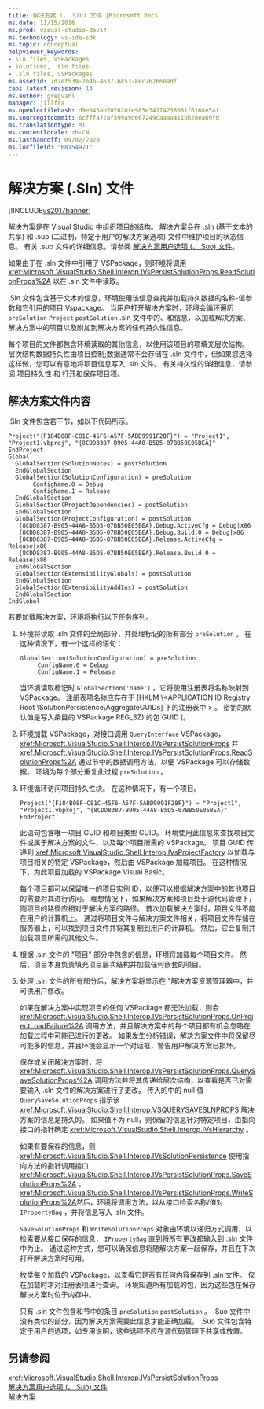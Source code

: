 ```yaml
---
title: 解决方案 (。.Sln) 文件 |Microsoft Docs
ms.date: 11/15/2016
ms.prod: visual-studio-dev14
ms.technology: vs-ide-sdk
ms.topic: conceptual
helpviewer_keywords:
- sln files, VSPackages
- solutions, .sln files
- .sln files, VSPackages
ms.assetid: 7d7ef539-2e4b-4637-b853-8ec7626609df
caps.latest.revision: 14
ms.author: gregvanl
manager: jillfra
ms.openlocfilehash: d9e045ab707620fe985e34174238081f6168e5af
ms.sourcegitcommit: 6cfffa72af599a9d667249caaaa411bb28ea69fd
ms.translationtype: MT
ms.contentlocale: zh-CN
ms.lasthandoff: 09/02/2020
ms.locfileid: "68154971"
---
```

# <a name="solution-sln-file"></a>解决方案 (.Sln) 文件
[!INCLUDE[vs2017banner](../../includes/vs2017banner.md)]

解决方案是在 Visual Studio 中组织项目的结构。 解决方案会在 .sln (基于文本的共享) 和 .suo (二进制，特定于用户的解决方案选项) 文件中维护项目的状态信息。 有关 .suo 文件的详细信息，请参阅 [解决方案用户选项 (。.Suo) 文件](../../extensibility/internals/solution-user-options-dot-suo-file.md)。  
  
 如果由于在 .sln 文件中引用了 VSPackage，则环境将调用 <xref:Microsoft.VisualStudio.Shell.Interop.IVsPersistSolutionProps.ReadSolutionProps%2A> 以在 .sln 文件中读取。  
  
 .Sln 文件包含基于文本的信息，环境使用该信息查找并加载持久数据的名称-值参数和它引用的项目 Vspackage。 当用户打开解决方案时，环境会循环遍历 `preSolution` `Project` `postSolution` .sln 文件中的、和信息，以加载解决方案、解决方案中的项目以及附加到解决方案的任何持久性信息。  
  
 每个项目的文件都包含环境读取的其他信息，以使用该项目的项填充层次结构。 层次结构数据持久性由项目控制;数据通常不会存储在 .sln 文件中，但如果您选择这样做，您可以有意地将项目信息写入 .sln 文件。 有关持久性的详细信息，请参阅 [项目持久性](../../extensibility/internals/project-persistence.md) 和 [打开和保存项目项](../../extensibility/internals/opening-and-saving-project-items.md)。  
  
## <a name="solution-file-contents"></a>解决方案文件内容  
 .Sln 文件包含若干节，如以下代码所示。  
  
```  
Project("{F184B08F-C81C-45F6-A57F-5ABD9991F28F}") = "Project1", "Project1.vbproj", "{8CDD8387-B905-44A8-B5D5-07BB50E05BEA}"  
EndProject  
Global  
  GlobalSection(SolutionNotes) = postSolution  
  EndGlobalSection  
  GlobalSection(SolutionConfiguration) = preSolution  
       ConfigName.0 = Debug  
       ConfigName.1 = Release  
  EndGlobalSection  
  GlobalSection(ProjectDependencies) = postSolution  
  EndGlobalSection  
  GlobalSection(ProjectConfiguration) = postSolution  
   {8CDD8387-B905-44A8-B5D5-07BB50E05BEA}.Debug.ActiveCfg = Debug|x86  
   {8CDD8387-B905-44A8-B5D5-07BB50E05BEA}.Debug.Build.0 = Debug|x86  
   {8CDD8387-B905-44A8-B5D5-07BB50E05BEA}.Release.ActiveCfg = Release|x86  
   {8CDD8387-B905-44A8-B5D5-07BB50E05BEA}.Release.Build.0 = Release|x86  
  EndGlobalSection  
  GlobalSection(ExtensibilityGlobals) = postSolution  
  EndGlobalSection  
  GlobalSection(ExtensibilityAddIns) = postSolution  
  EndGlobalSection  
EndGlobal  
```  
  
 若要加载解决方案，环境将执行以下任务序列。  
  
1. 环境将读取 .sln 文件的全局部分，并处理标记的所有部分 `preSolution` 。 在这种情况下，有一个这样的语句：  
  
   ```  
   GlobalSection(SolutionConfiguration) = preSolution  
        ConfigName.0 = Debug  
        ConfigName.1 = Release  
   ```  
  
    当环境读取标记时 `GlobalSection('name')` ，它将使用注册表将名称映射到 VSPackage。 注册表项名称应存在于 [HKLM \\<APPLICATION ID Registry Root \SolutionPersistence\AggregateGUIDs] 下的注册表中 \> 。 密钥的默认值是写入条目的 VSPackage REG_SZ) 的包 GUID (。  
  
2. 环境加载 VSPackage，对接口调用 `QueryInterface` VSPackage， <xref:Microsoft.VisualStudio.Shell.Interop.IVsPersistSolutionProps> 并 <xref:Microsoft.VisualStudio.Shell.Interop.IVsPersistSolutionProps.ReadSolutionProps%2A> 通过节中的数据调用方法，以便 VSPackage 可以存储数据。 环境为每个部分重复此过程 `preSolution` 。  
  
3. 环境循环访问项目持久性块。 在这种情况下，有一个项目。  
  
   ```  
   Project("{F184B08F-C81C-45F6-A57F-5ABD9991F28F}") = "Project1",  
   "Project1.vbproj", "{8CDD8387-B905-44A8-B5D5-07BB50E05BEA}"  
   EndProject  
   ```  
  
    此语句包含唯一项目 GUID 和项目类型 GUID。 环境使用此信息来查找项目文件或属于解决方案的文件，以及每个项目所需的 VSPackage。 项目 GUID 传递到 <xref:Microsoft.VisualStudio.Shell.Interop.IVsProjectFactory> 以加载与项目相关的特定 VSPackage，然后由 VSPackage 加载项目。 在这种情况下，为此项目加载的 VSPackage Visual Basic。  
  
    每个项目都可以保留唯一的项目实例 ID，以便可以根据解决方案中的其他项目的需要对其进行访问。 理想情况下，如果解决方案和项目处于源代码管理下，则项目的路径应相对于解决方案的路径。 首次加载解决方案时，项目文件不能在用户的计算机上。 通过将项目文件与解决方案文件相关，将项目文件存储在服务器上，可以找到项目文件并将其复制到用户的计算机。 然后，它会复制并加载项目所需的其他文件。  
  
4. 根据 .sln 文件的 "项目" 部分中包含的信息，环境将加载每个项目文件。 然后，项目本身负责填充项目层次结构并加载任何嵌套的项目。  
  
5. 处理 .sln 文件的所有部分后，解决方案将显示在 "解决方案资源管理器中，并可供用户修改。  
  
   如果在解决方案中实现项目的任何 VSPackage 都无法加载，则会 <xref:Microsoft.VisualStudio.Shell.Interop.IVsPersistSolutionProps.OnProjectLoadFailure%2A> 调用方法，并且解决方案中的每个项目都有机会忽略在加载过程中可能已进行的更改。 如果发生分析错误，解决方案文件中将保留尽可能多的信息，并且环境会显示一个对话框，警告用户解决方案已损坏。  
  
   保存或关闭解决方案时，将 <xref:Microsoft.VisualStudio.Shell.Interop.IVsPersistSolutionProps.QuerySaveSolutionProps%2A> 调用方法并将其传递给层次结构，以查看是否已对需要输入 .sln 文件的解决方案进行了更改。 传入的中的 null 值 `QuerySaveSolutionProps` 指示该 <xref:Microsoft.VisualStudio.Shell.Interop.VSQUERYSAVESLNPROPS> 解决方案的信息是持久的。 如果值不为 null，则保留的信息针对特定项目，由指向接口的指针确定 <xref:Microsoft.VisualStudio.Shell.Interop.IVsHierarchy> 。  
  
   如果有要保存的信息，则 <xref:Microsoft.VisualStudio.Shell.Interop.IVsSolutionPersistence> 使用指向方法的指针调用接口 <xref:Microsoft.VisualStudio.Shell.Interop.IVsPersistSolutionProps.SaveSolutionProps%2A> 。 <xref:Microsoft.VisualStudio.Shell.Interop.IVsPersistSolutionProps.WriteSolutionProps%2A>然后，环境将调用方法，以从接口检索名称/值对 `IPropertyBag` ，并将信息写入 .sln 文件。  
  
   `SaveSolutionProps` 和 `WriteSolutionProps` 对象由环境以递归方式调用，以检索要从接口保存的信息， `IPropertyBag` 直到将所有更改都输入到 .sln 文件中为止。 通过这种方式，您可以确保信息将随解决方案一起保存，并且在下次打开解决方案时可用。  
  
   枚举每个加载的 VSPackage，以查看它是否有任何内容保存到 .sln 文件。 仅在加载时才对注册表项进行查询。 环境知道所有加载的包，因为这些包在保存解决方案时位于内存中。  
  
   只有 .sln 文件包含和节中的条目 `preSolution` `postSolution` 。 .Suo 文件中没有类似的部分，因为解决方案需要此信息才能正确加载。 .Suo 文件包含特定于用户的选项，如专用说明，这些选项不应在源代码管理下共享或放置。  
  
## <a name="see-also"></a>另请参阅  
 <xref:Microsoft.VisualStudio.Shell.Interop.IVsPersistSolutionProps>   
 [解决方案用户选项 (。.Suo) 文件](../../extensibility/internals/solution-user-options-dot-suo-file.md)   
 [解决方案](../../extensibility/internals/solutions-overview.md)
